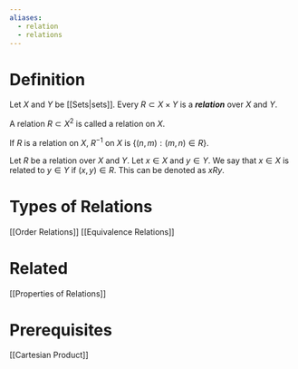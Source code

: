 ```yaml
---
aliases:
  - relation
  - relations
---
```

# Definition
Let $X$ and $Y$ be [[Sets|sets]]. Every $R \subset X \times Y$ is a ___relation___ over $X$ and $Y$.

A relation $R \subset X^2$ is called a relation on $X$.

If $R$ is a relation on $X$, $R^{-1}$ on $X$ is $\{(n, m) : (m, n) \in R\}$.

Let $R$ be a relation over $X$ and $Y$. Let $x \in X$ and $y \in Y$.
We say that $x \in X$ is related to $y \in Y$ if $(x, y) \in R$.
This can be denoted as $x R y$.
# Types of Relations
[[Order Relations]]
[[Equivalence Relations]]
# Related
[[Properties of Relations]]
# Prerequisites
[[Cartesian Product]]